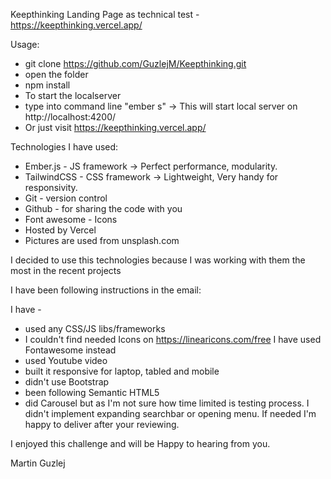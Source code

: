 Keepthinking Landing Page as technical test - https://keepthinking.vercel.app/

Usage:

- git clone https://github.com/GuzlejM/Keepthinking.git
- open the folder
- npm install 
- To start the localserver
- type into command line "ember s"  -> This will start local server on http://localhost:4200/
- Or just visit https://keepthinking.vercel.app/

Technologies I have used:

- Ember.js - JS framework -> Perfect performance, modularity.
- TailwindCSS - CSS framework -> Lightweight, Very handy for responsivity.
- Git - version control 
- Github - for sharing the code with you
- Font awesome - Icons
- Hosted by Vercel
- Pictures are used from unsplash.com

I decided to use this technologies because I was working with them the most in the recent projects

I have been following instructions in the email:

I have -
- used any CSS/JS libs/frameworks
- I couldn't find needed Icons on https://linearicons.com/free I have used Fontawesome instead
- used Youtube video
- built it responsive for laptop, tabled and mobile
- didn't use Bootstrap
- been following Semantic HTML5
- did Carousel but as I'm not sure how time limited is testing process. 
  I didn't implement expanding searchbar or opening menu. If needed I'm happy to deliver after your reviewing.

I enjoyed this challenge and will be Happy to hearing from you.

Martin Guzlej

